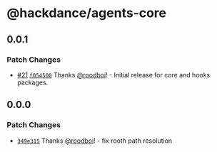 # @hackdance/agents-core

## 0.0.1

### Patch Changes

- [#21](https://github.com/hack-dance/agents/pull/21) [`f054500`](https://github.com/hack-dance/agents/commit/f05450084939432a270185599e2e7342ae75049d) Thanks [@roodboi](https://github.com/roodboi)! - Initial release for core and hooks packages.

## 0.0.0

### Patch Changes

- [`349e315`](https://github.com/hack-dance/agents/commit/349e315ecb104423cf20eccbd3c4b64b60c732f0) Thanks [@roodboi](https://github.com/roodboi)! - fix rooth path resolution
